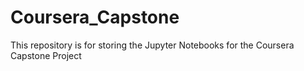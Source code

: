 # Coursera_Capstone
This repository is for storing the Jupyter Notebooks for the Coursera Capstone Project
